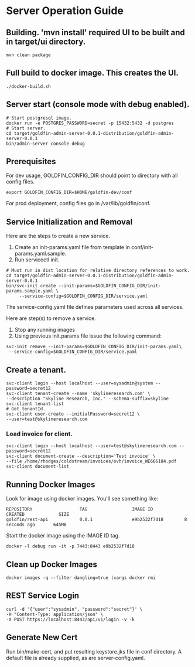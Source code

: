 # Server Operation Guide

## Building. 'mvn install' required UI to be built and in target/ui directory.
```shell
mvn clean package
```

## Full build to docker image. This creates the UI. 
```
./docker-build.sh
```

## Server start (console mode with debug enabled).
```shell
# Start postgresql image. 
docker run -e POSTGRES_PASSWORD=secret -p 15432:5432 -d postgres
# Start server. 
cd target/goldfin-admin-server-0.0.1-distribution/goldfin-admin-server-0.0.1
bin/admin-server console debug
```

## Prerequisites

For dev usage, GOLDFIN_CONFIG_DIR should point to directory with all config
files. 
```
export GOLDFIN_CONFIG_DIR=$HOME/goldfin-dev/conf
```

For prod deployment, config files go in /var/lib/goldfin/conf. 

## Service Initialization and Removal 

Here are the steps to create a new service. 

1. Create an init-params.yaml file from template in conf/init-params.yaml.sample. 
2. Run servicectl init. 
```shell
# Must run in dist location for relative directory references to work. 
cd target/goldfin-admin-server-0.0.1-distribution/goldfin-admin-server-0.0.1
bin/svc-init create --init-params=$GOLDFIN_CONFIG_DIR/init-params.sample.yaml \
     --service-config=$GOLDFIN_CONFIG_DIR/service.yaml
```
The service-config.yaml file defines parameters used across all services. 

Here are step(s) to remove a service. 

1. Stop any running images
2. Using previous init.params file issue the following command: 
```shell
svc-init remove --init-params=$GOLDFIN_CONFIG_DIR/init-params.yaml\
 --service-config=$GOLDFIN_CONFIG_DIR/service.yaml
```

## Create a tenant. 
```shell
svc-client login --host localhost --user=sysadmin@system --password=secret12
svc-client tenant-create --name 'skylineresearch.com' \
--description "Skyline Research, Inc." --schema-suffix=skyline
svc-client tenant-list
# Get tenantId. 
svc-client user-create --initialPassword=secret12 \
--user=test@skylineresearch.com 
```

### Load invoice for client. 
```shell
svc-client login --host localhost --user=test@skylineresearch.com --password=secret12
svc-client document-create --description='Test invoice' \
--file /home/rhodges/coldstream/invoices/ovh/invoice_WE666184.pdf
svc-client document-list
```

## Running Docker Images

Look for image using docker images.  You'll see something like: 

```
REPOSITORY                  TAG                 IMAGE ID            CREATED             SIZE
goldfin/rest-api            0.0.1               e9b2532f7d18        8 seconds ago       645MB
```

Start the docker image using the IMAGE ID tag. 

```shell
docker -l debug run -it -p 7443:8443 e9b2532f7d18
```

## Clean up Docker Images

```shell
docker images -q --filter dangling=true |xargs docker rmi
```

## REST Service Login

```shell
curl -d '{"user":"sysadmin", "password":"secret"}' \
-H "Content-Type: application/json" \
-X POST https://localhost:8443/api/v1/login -v -k
```

## Generate New Cert

Run bin/make-cert, and put resulting keystore.jks file in conf directory.
A default file is already supplied, as are server-config.yaml. 
